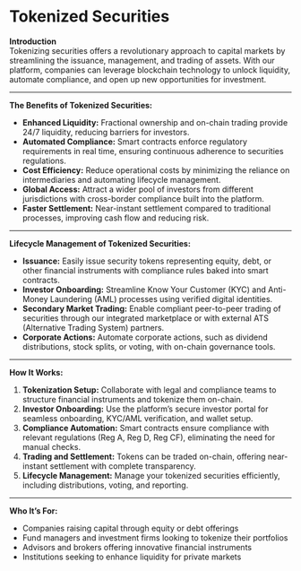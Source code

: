 # Tokenized Securities

**Introduction**\
Tokenizing securities offers a revolutionary approach to capital markets by streamlining the issuance, management, and trading of assets. With our platform, companies can leverage blockchain technology to unlock liquidity, automate compliance, and open up new opportunities for investment.

***

**The Benefits of Tokenized Securities:**

* **Enhanced Liquidity:** Fractional ownership and on-chain trading provide 24/7 liquidity, reducing barriers for investors.
* **Automated Compliance:** Smart contracts enforce regulatory requirements in real time, ensuring continuous adherence to securities regulations.
* **Cost Efficiency:** Reduce operational costs by minimizing the reliance on intermediaries and automating lifecycle management.
* **Global Access:** Attract a wider pool of investors from different jurisdictions with cross-border compliance built into the platform.
* **Faster Settlement:** Near-instant settlement compared to traditional processes, improving cash flow and reducing risk.

***

**Lifecycle Management of Tokenized Securities:**

* **Issuance:** Easily issue security tokens representing equity, debt, or other financial instruments with compliance rules baked into smart contracts.
* **Investor Onboarding:** Streamline Know Your Customer (KYC) and Anti-Money Laundering (AML) processes using verified digital identities.
* **Secondary Market Trading:** Enable compliant peer-to-peer trading of securities through our integrated marketplace or with external ATS (Alternative Trading System) partners.
* **Corporate Actions:** Automate corporate actions, such as dividend distributions, stock splits, or voting, with on-chain governance tools.

***

**How It Works:**

1. **Tokenization Setup:** Collaborate with legal and compliance teams to structure financial instruments and tokenize them on-chain.
2. **Investor Onboarding:** Use the platform’s secure investor portal for seamless onboarding, KYC/AML verification, and wallet setup.
3. **Compliance Automation:** Smart contracts ensure compliance with relevant regulations (Reg A, Reg D, Reg CF), eliminating the need for manual checks.
4. **Trading and Settlement:** Tokens can be traded on-chain, offering near-instant settlement with complete transparency.
5. **Lifecycle Management:** Manage your tokenized securities efficiently, including distributions, voting, and reporting.

***

**Who It’s For:**

* Companies raising capital through equity or debt offerings
* Fund managers and investment firms looking to tokenize their portfolios
* Advisors and brokers offering innovative financial instruments
* Institutions seeking to enhance liquidity for private markets
